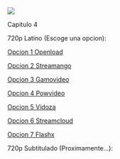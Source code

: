 <img src="https://image.tmdb.org/t/p/w780/10PrhMvQnTyZSPJ5j2ftBpvtmx1.jpg">

Capitulo 4

720p Latino (Escoge una opcion):

<a href="https://openload.co/f/_vfMIRNXv0s/">Opcion 1 Openload</a>

<a href="https://streamango.com/f/oedsqrfbcesncbcf/">Opcion 2 Streamango</a>

<a href="http://gamovideo.com/47v3oddpl6i4">Opcion 3 Gamovideo</a>

<a href="http://powvideo.net/jg79kam3k7fb">Opcion 4 Powvideo</a>

<a href="https://vidoza.net/uq41ttl9q18e.html">Opcion 5 Vidoza</a>

<a href="http://streamcloud.eu/238br5lewvqk">Opcion 6 Streamcloud</a>

<a href="https://www.flashx.tv/5z4ko4joehh0.html">Opcion 7 Flashx</a>

720p Subtitulado (Proximamente...):
